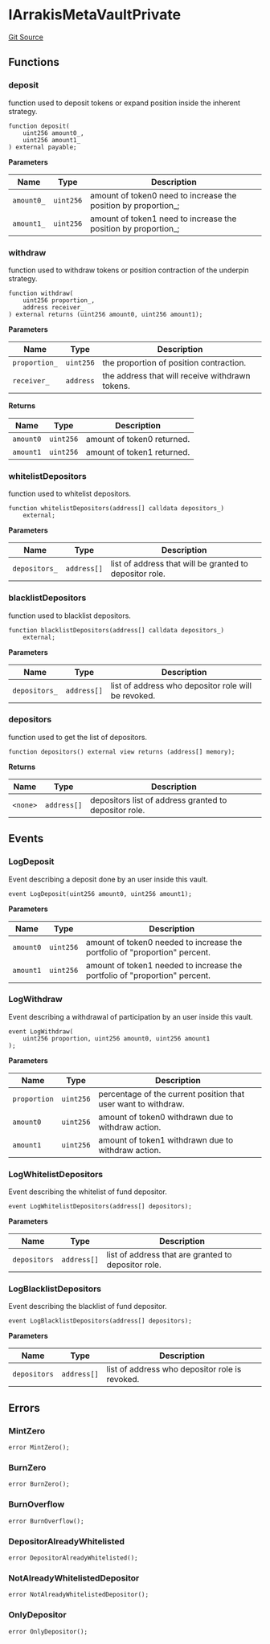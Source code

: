 # IArrakisMetaVaultPrivate

[Git Source](https://github.com/ArrakisFinance/arrakis-modular/blob/main/src/interfaces/IArrakisMetaVaultPrivate.sol)

## Functions

### deposit

function used to deposit tokens or expand position inside the
inherent strategy.

```solidity
function deposit(
    uint256 amount0_,
    uint256 amount1_
) external payable;
```

**Parameters**

| Name       | Type      | Description                                                     |
| ---------- | --------- | --------------------------------------------------------------- |
| `amount0_` | `uint256` | amount of token0 need to increase the position by proportion\_; |
| `amount1_` | `uint256` | amount of token1 need to increase the position by proportion\_; |

### withdraw

function used to withdraw tokens or position contraction of the
underpin strategy.

```solidity
function withdraw(
    uint256 proportion_,
    address receiver_
) external returns (uint256 amount0, uint256 amount1);
```

**Parameters**

| Name          | Type      | Description                                     |
| ------------- | --------- | ----------------------------------------------- |
| `proportion_` | `uint256` | the proportion of position contraction.         |
| `receiver_`   | `address` | the address that will receive withdrawn tokens. |

**Returns**

| Name      | Type      | Description                |
| --------- | --------- | -------------------------- |
| `amount0` | `uint256` | amount of token0 returned. |
| `amount1` | `uint256` | amount of token1 returned. |

### whitelistDepositors

function used to whitelist depositors.

```solidity
function whitelistDepositors(address[] calldata depositors_)
    external;
```

**Parameters**

| Name          | Type        | Description                                             |
| ------------- | ----------- | ------------------------------------------------------- |
| `depositors_` | `address[]` | list of address that will be granted to depositor role. |

### blacklistDepositors

function used to blacklist depositors.

```solidity
function blacklistDepositors(address[] calldata depositors_)
    external;
```

**Parameters**

| Name          | Type        | Description                                         |
| ------------- | ----------- | --------------------------------------------------- |
| `depositors_` | `address[]` | list of address who depositor role will be revoked. |

### depositors

function used to get the list of depositors.

```solidity
function depositors() external view returns (address[] memory);
```

**Returns**

| Name     | Type        | Description                                           |
| -------- | ----------- | ----------------------------------------------------- |
| `<none>` | `address[]` | depositors list of address granted to depositor role. |

## Events

### LogDeposit

Event describing a deposit done by an user inside this vault.

```solidity
event LogDeposit(uint256 amount0, uint256 amount1);
```

**Parameters**

| Name      | Type      | Description                                                                |
| --------- | --------- | -------------------------------------------------------------------------- |
| `amount0` | `uint256` | amount of token0 needed to increase the portfolio of "proportion" percent. |
| `amount1` | `uint256` | amount of token1 needed to increase the portfolio of "proportion" percent. |

### LogWithdraw

Event describing a withdrawal of participation by an user inside this vault.

```solidity
event LogWithdraw(
    uint256 proportion, uint256 amount0, uint256 amount1
);
```

**Parameters**

| Name         | Type      | Description                                                    |
| ------------ | --------- | -------------------------------------------------------------- |
| `proportion` | `uint256` | percentage of the current position that user want to withdraw. |
| `amount0`    | `uint256` | amount of token0 withdrawn due to withdraw action.             |
| `amount1`    | `uint256` | amount of token1 withdrawn due to withdraw action.             |

### LogWhitelistDepositors

Event describing the whitelist of fund depositor.

```solidity
event LogWhitelistDepositors(address[] depositors);
```

**Parameters**

| Name         | Type        | Description                                         |
| ------------ | ----------- | --------------------------------------------------- |
| `depositors` | `address[]` | list of address that are granted to depositor role. |

### LogBlacklistDepositors

Event describing the blacklist of fund depositor.

```solidity
event LogBlacklistDepositors(address[] depositors);
```

**Parameters**

| Name         | Type        | Description                                    |
| ------------ | ----------- | ---------------------------------------------- |
| `depositors` | `address[]` | list of address who depositor role is revoked. |

## Errors

### MintZero

```solidity
error MintZero();
```

### BurnZero

```solidity
error BurnZero();
```

### BurnOverflow

```solidity
error BurnOverflow();
```

### DepositorAlreadyWhitelisted

```solidity
error DepositorAlreadyWhitelisted();
```

### NotAlreadyWhitelistedDepositor

```solidity
error NotAlreadyWhitelistedDepositor();
```

### OnlyDepositor

```solidity
error OnlyDepositor();
```
